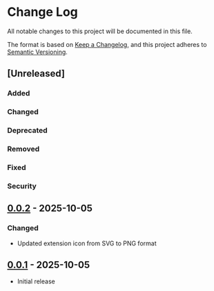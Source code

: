 # Change Log

All notable changes to this project will be documented in this file.

The format is based on [Keep a Changelog], and this project adheres to [Semantic Versioning].

## [Unreleased]

### Added

### Changed

### Deprecated

### Removed

### Fixed

### Security

## [0.0.2] - 2025-10-05

### Changed
- Updated extension icon from SVG to PNG format

## [0.0.1] - 2025-10-05

- Initial release

[Keep a Changelog]: https://keepachangelog.com/en/1.0.0/
[Semantic Versioning]: https://semver.org/spec/v2.0.0.html
[0.0.2]: https://github.com/fedeholc/foldersync/releases/tag/v0.0.2
[0.0.1]: https://github.com/fedeholc/foldersync/releases/tag/v0.0.1
